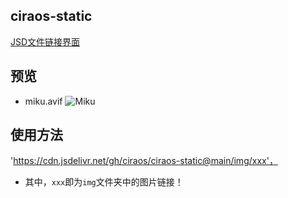 ## ciraos-static

[JSD文件链接界面](https://cdn.jsdelivr.net/gh/ciraos/ciraos-static@main/img/)

## 预览

- miku.avif
![Miku](https://cdn.jsdelivr.net/gh/ciraos/ciraos-static@main/img/erciyuan/miku1.avif)

## 使用方法

'https://cdn.jsdelivr.net/gh/ciraos/ciraos-static@main/img/xxx'，

- 其中，`xxx`即为`img`文件夹中的图片链接！

